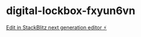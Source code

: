 # digital-lockbox-fxyun6vn

[Edit in StackBlitz next generation editor ⚡️](https://stackblitz.com/~/github.com/michel47/digital-lockbox-fxyun6vn)
